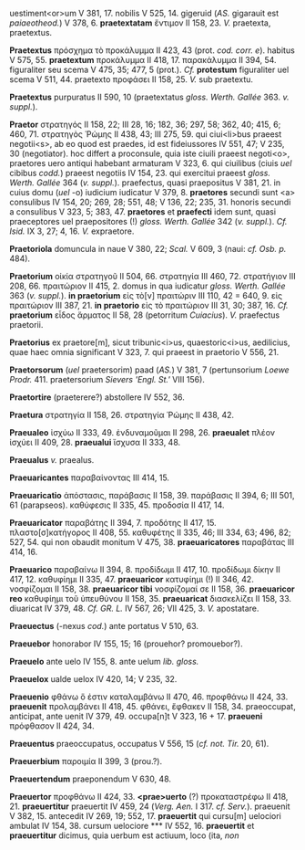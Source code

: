 uestiment\<or\>um V 381, 17. nobilis V 525, 14. gigeruid (*AS.*
gigarauit est *paiaeotheod.*) V 378, 6. **praetextatam** ἔντιμον II 158,
23. *V.* praetexta, praetextus.

**Praetextus** πρόσχημα τὸ προκάλυμμα II 423, 43 (prot. *cod. corr. e*).
habitus V 575, 55. **praetextum** προκάλυμμα II 418, 17. παρακάλυμμα II
394, 54. figuraliter seu scema V 475, 35; 477, 5 (prot.). *Cf.*
**protestum** figuraliter uel scema V 511, 44. praetexto προφάσει II
158, 25. *V.* sub praetextu.

**Praetextus** purpuratus II 590, 10 (praetextatus *gloss. Werth.
Gallée* 363. *v. suppl.*).

**Praetor** στρατηγός II 158, 22; III 28, 16; 182, 36; 297, 58; 362, 40;
415, 6; 460, 71. στρατηγὸς Ῥώμης II 438, 43; III 275, 59. qui
ciui\<li\>bus praeest negotii\<s\>, ab eo quod est praedes, id est
fideiussores IV 551, 47; V 235, 30 (negotiator). hoc differt a
proconsule, quia iste ciuili praeest negoti\<o\>, praetores uero antiqui
habebant armaturam V 323, 6. qui ciuilibus (ciuis *uel* cibibus *codd.*)
praeest negotiis IV 154, 23. qui exercitui praeest *gloss. Werth.
Gallée* 364 (*v. suppl.*). praefectus, quasi praepositus V 381, 21.
in cuius domu (*uel* -o) iudicium iudicatur V 379, 8. **praetores**
secundi sunt \<a\> consulibus IV 154, 20; 269, 28; 551, 48; V 136, 22;
235, 31. honoris secundi a consulibus V 323, 5; 383, 47. **praetores**
et **praefecti** idem sunt, quasi praeceptores uel praepositores (!)
*gloss. Werth. Gallée* 342 (*v. suppl.*). *Cf. Isid.* IX 3, 27; 4, 16.
*V.* expraetore.

**Praetoriola** domuncula in naue V 380, 22; *Scal.* V 609, 3 (naui:
*cf. Osb. p.* 484).

**Praetorium** οἰκία στρατηγοῦ II 504, 66. στρατηγία III 460, 72.
στρατήγιον III 208, 66. πραιτώριον II 415, 2. domus in qua iudicatur
*gloss. Werth. Gallée* 363 (*v. suppl.*). **in praetorium** εἰς
τὸ\[ν\] πραιτώριν III 110, 42 = 640, 9. εἰς πραιτώριον III 387, 21. **in
praetorio** εἰς τὸ πραιτώριον III 31, 30; 387, 16. *Cf.* **praetorium**
εἶδος ἄρματος II 58, 28 (petorritum *Cuiacius*). *V.* praefectus
praetorii.

**Praetorius** ex praetore\[m\], sicut tribunic\<i\>us,
quaestoric\<i\>us, aedilicius, quae haec omnia significant V 323, 7. qui
praeest in praetorio V 556, 21.

**Praetorsorum** (*uel* praetersorim) paad (*ΑS.*) V 381, 7
(pertunsorium *Loewe Prodr.* 411. praetersorium *Sievers 'Engl. St.'*
VIII 156).

**Praetortire** (praeterere?) abstollere IV 552, 36.

**Praetura** στρατηγία II 158, 26. στρατηγία Ῥώμης II 438, 42.

**Praeualeo** ἰσχύω II 333, 49. ἐνδυναμοῦμαι II 298, 26. **praeualet**
πλέον ἰσχύει II 409, 28. **praeualui** ἴσχυσα II 333, 48.

**Praeualus** *v.* praealus.

**Praeuaricantes** παραβαίνοντας III 414, 15.

**Praeuaricatio** ἀπόστασις, παράβασις II 158, 39. παράβασις II 394, 6;
III 501, 61 (parapseos). καθύφεσις II 335, 45. προδοσία II 417, 14.

**Praeuaricator** παραβάτης II 394, 7. προδότης II 417, 15.
πλαστο\[σ\]κατήγορος II 408, 55. καθυφέτης II 335, 46; III 334, 63; 496,
82; 527, 54. qui non obaudit monitum V 475, 38. **praeuaricatores**
παραβάτας III 414, 16.

**Praeuarico** παραβαίνω II 394, 8. προδίδωμι II 417, 10. προδίδωμι
δίκην II 417, 12. καθυφίημι II 335, 47. **praeuaricor** κατυφίημι (!) II
346, 42. νοσφίζομαι II 158, 38. **praeuaricor tibi** νοσφίζομαί σε II
158, 36. **praeuaricor reo** καθυφίημι τοῦ ὑπευθύνου II 158, 35.
**praeuaricat** διασκελίζει II 158, 33. diuaricat IV 379, 48. *Cf. GR.
L.* IV 567, 26; VII 425, 3. *V.* apostatare.

**Praeuectus** (-nexus *cod.*) ante portatus V 510, 63.

**Praeuebor** honorabor IV 155, 15; 16 (prouehor? promouebor?).

**Praeuelo** ante uelo IV 155, 8. ante uelum *lib. gloss.*

**Praeuelox** ualde uelox IV 420, 14; V 235, 32.

**Praeuenio** φθάνω ὅ ἐστιν καταλαμβάνω II 470, 46. προφθάνω II 424, 33.
**praeuenit** προλαμβάνει II 418, 45. φθάνει, ἔφθακεν II 158, 34.
praeoccupat, anticipat, ante uenit IV 379, 49. occupa\[n\]t V 323, 16 +
17. **praeueni** πρόφθασον II 424, 34.

**Praeuentus** praeoccupatus, occupatus V 556, 15 (*cf. not. Tir.* 20,
61).

**Praeuerbium** παροιμία II 399, 3 (prou.?).

**Praeuertendum** praeponendum V 630, 48.

**Praeuertor** προφθάνω II 424, 33. **\<prae\>uerto** (?) προκαταστρέφω
II 418, 21. **praeuertitur** praeuertit IV 459, 24 (*Verg. Aen.* I
317. *cf. Serv.*). praeuenit V 382, 15. antecedit IV 269, 19; 552, 17.
**praeuertit** qui cursu\[m\] uelociori ambulat IV 154, 38. cursum
uelociore \*\*\* IV 552, 16. **praeuertit** et **praeuertitur** dicimus,
quia uerbum est actiuum, loco (ita, *non*
